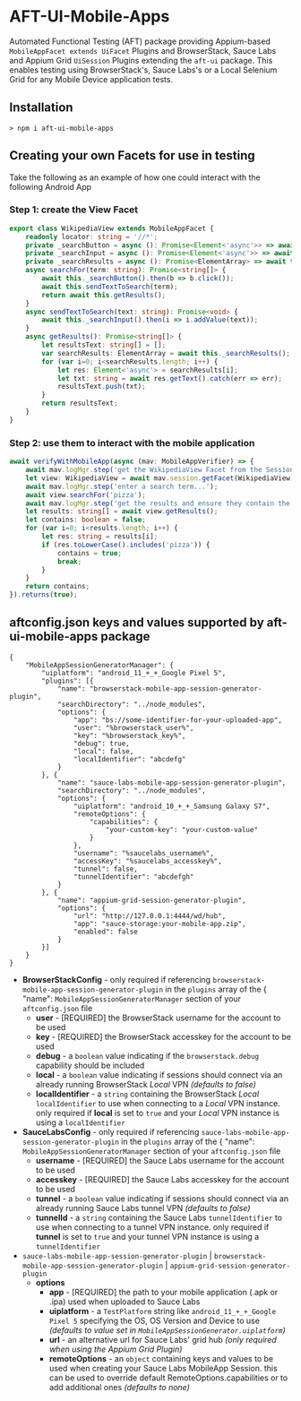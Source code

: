 # AFT-UI-Mobile-Apps
Automated Functional Testing (AFT) package providing Appium-based `MobileAppFacet extends UiFacet` Plugins and BrowserStack, Sauce Labs and Appium Grid `UiSession` Plugins extending the `aft-ui` package. This enables testing using BrowserStack's, Sauce Labs's or a Local Selenium Grid for any Mobile Device application tests.

## Installation
`> npm i aft-ui-mobile-apps`

## Creating your own Facets for use in testing
Take the following as an example of how one could interact with the following Android App

### Step 1: create the View Facet

```typescript
export class WikipediaView extends MobileAppFacet {
    readonly locator: string = '//*';
    private _searchButton = async (): Promise<Element<'async'>> => await this.getElement({locator: "~Search Wikipedia", maxWaitMs: 10000});
    private _searchInput = async (): Promise<Element<'async'>> => await this.session.driver.$('android=new UiSelector().resourceId("org.wikipedia.alpha:id/search_src_text")');
    private _searchResults = async (): Promise<ElementArray> => await this.getElements({locator: "android.widget.TextView", maxWaitMs: 10000});
    async searchFor(term: string): Promise<string[]> {
        await this._searchButton().then(b => b.click());
        await this.sendTextToSearch(term);
        return await this.getResults();
    }
    async sendTextToSearch(text: string): Promise<void> {
        await this._searchInput().then(i => i.addValue(text));
    }
    async getResults(): Promise<string[]> {
        let resultsText: string[] = [];
        var searchResults: ElementArray = await this._searchResults();
        for (var i=0; i<searchResults.length; i++) {
            let res: Element<'async'> = searchResults[i];
            let txt: string = await res.getText().catch(err => err);
            resultsText.push(txt);
        }
        return resultsText;
    }
}
```
### Step 2: use them to interact with the mobile application

```typescript
await verifyWithMobileApp(async (mav: MobileAppVerifier) => {
    await mav.logMgr.step('get the WikipediaView Facet from the Session...');
    let view: WikipediaView = await mav.session.getFacet(WikipediaView);
    await mav.logMgr.step('enter a search term...');
    await view.searchFor('pizza');
    await mav.logMgr.step('get the results and ensure they contain the search term...');
    let results: string[] = await view.getResults();
    let contains: boolean = false;
    for (var i=0; i<results.length; i++) {
        let res: string = results[i];
        if (res.toLowerCase().includes('pizza')) {
            contains = true;
            break;
        }
    }
    return contains;
}).returns(true);
```
## aftconfig.json keys and values supported by aft-ui-mobile-apps package
```
{
    "MobileAppSessionGeneratorManager": {
        "uiplatform": "android_11_+_+_Google Pixel 5",
        "plugins": [{
            "name": "browserstack-mobile-app-session-generator-plugin",
            "searchDirectory": "../node_modules",
            "options": {
                "app": "bs://some-identifier-for-your-uploaded-app",
                "user": "%browserstack_user%",
                "key": "%browserstack_key%",
                "debug": true,
                "local": false,
                "localIdentifier": "abcdefg"
            }
        }, {
            "name": "sauce-labs-mobile-app-session-generator-plugin",
            "searchDirectory": "../node_modules",
            "options": {
                "uiplatform": "android_10_+_+_Samsung Galaxy S7",
                "remoteOptions": {
                    "capabilities": {
                        "your-custom-key": "your-custom-value"
                    }
                },
                "username": "%saucelabs_username%",
                "accessKey": "%saucelabs_accesskey%",
                "tunnel": false,
                "tunnelIdentifier": "abcdefgh"
            }
        }, {
            "name": "appium-grid-session-generator-plugin",
            "options": {
                "url": "http://127.0.0.1:4444/wd/hub",
                "app": "sauce-storage:your-mobile-app.zip",
                "enabled": false
            }
        }]
    }
}
```
- **BrowserStackConfig** - only required if referencing `browserstack-mobile-app-session-generator-plugin` in the `plugins` array of the {
    "name": `MobileAppSessionGeneratorManager` section of your `aftconfig.json` file
  - **user** - [REQUIRED] the BrowserStack username for the account to be used
  - **key** - [REQUIRED] the BrowserStack accesskey for the account to be used
  - **debug** - a `boolean` value indicating if the `browserstack.debug` capability should be included
  - **local** - a `boolean` value indicating if sessions should connect via an already running BrowserStack _Local_ VPN _(defaults to false)_
  - **localIdentifier** - a `string` containing the BrowserStack _Local_ `localIdentifier` to use when connecting to a _Local_ VPN instance. only required if **local** is set to `true` and your _Local_ VPN instance is using a `localIdentifier`
- **SauceLabsConfig** - only required if referencing `sauce-labs-mobile-app-session-generator-plugin` in the `plugins` array of the {
    "name": `MobileAppSessionGeneratorManager` section of your `aftconfig.json` file
  - **username** - [REQUIRED] the Sauce Labs username for the account to be used
  - **accesskey** - [REQUIRED] the Sauce Labs accesskey for the account to be used
  - **tunnel** - a `boolean` value indicating if sessions should connect via an already running Sauce Labs tunnel VPN _(defaults to false)_
  - **tunnelId** - a `string` containing the Sauce Labs `tunnelIdentifier` to use when connecting to a tunnel VPN instance. only required if **tunnel** is set to `true` and your tunnel VPN instance is using a `tunnelIdentifier`
- `sauce-labs-mobile-app-session-generator-plugin` | `browserstack-mobile-app-session-generator-plugin` | `appium-grid-session-generator-plugin`
  - **options**
    - **app** - [REQUIRED] the path to your mobile application (.apk or .ipa) used when uploaded to Sauce Labs
    - **uiplatform** - a `TestPlatform` string like `android_11_+_+_Google Pixel 5` specifying the OS, OS Version and Device to use _(defaults to value set in `MobileAppSessionGenerator.uiplatform`)_
    - **url** - an alternative url for Sauce Labs' grid hub _(only required when using the Appium Grid Plugin)_
    - **remoteOptions** - an `object` containing keys and values to be used when creating your Sauce Labs MobileApp Session. this can be used to override default RemoteOptions.capabilities or to add additional ones _(defaults to none)_